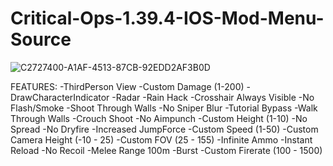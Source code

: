 # Critical-Ops-1.39.4-IOS-Mod-Menu-Source


![C2727400-A1AF-4513-87CB-92EDD2AF3B0D](https://github.com/Nobody3604/Critical-Ops-1.39.4-IOS-Mod-Menu-Source/assets/128010085/df18811d-e351-40fa-b577-147d3fb54026)

FEATURES:
-ThirdPerson View
-Custom Damage (1-200)
-DrawCharacterIndicator
-Radar
-Rain Hack
-Crosshair Always Visible
-No Flash/Smoke
-Shoot Through Walls
-No Sniper Blur
-Tutorial Bypass
-Walk Through Walls
-Crouch Shoot
-No Aimpunch
-Custom Height (1-10)
-No Spread
-No Dryfire
-Increased JumpForce
-Custom Speed (1-50)
-Custom Camera Height (-10 - 25)
-Custom FOV (25 - 155)
-Infinite Ammo
-Instant Reload
-No Recoil
-Melee Range 100m
-Burst
-Custom Firerate (100 - 1500)


